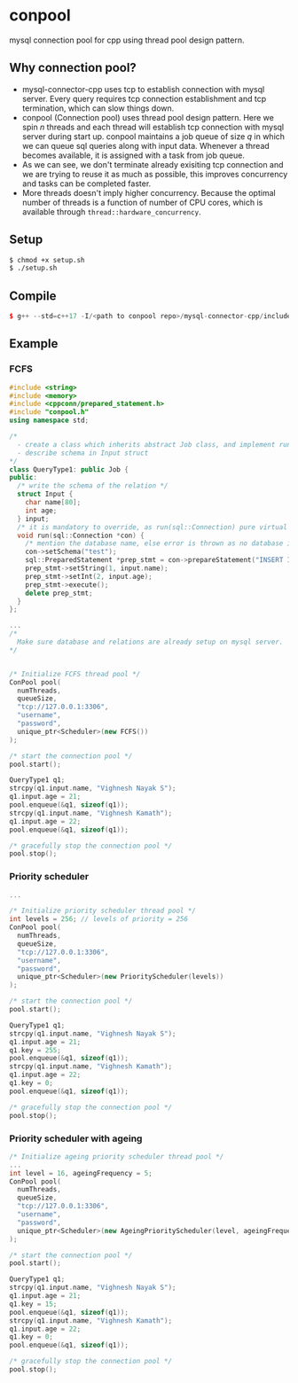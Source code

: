 # conpool

mysql connection pool for cpp using thread pool design pattern.

## Why connection pool?
- mysql-connector-cpp uses tcp to establish connection with mysql server. Every query requires tcp connection establishment and tcp termination, which can slow things down.
- conpool (Connection pool) uses thread pool design pattern. Here we spin <em>n</em> threads and each thread will establish tcp connection with mysql server during start up. conpool maintains a job queue of size <em>q</em> in which we can queue sql queries along with input data. Whenever a thread becomes available, it is assigned with a task from job queue. 
- As we can see, we don't terminate already exisiting tcp connection and we are trying to reuse it as much as possible, this improves concurrency and tasks can be completed faster. 
- More threads doesn't imply higher concurrency. Because the optimal number of threads is a function of number of CPU cores, which is available through <code>thread::hardware_concurrency</code>.


## Setup

```bash
$ chmod +x setup.sh
$ ./setup.sh
```

## Compile

```c++
$ g++ --std=c++17 -I/<path to conpool repo>/mysql-connector-cpp/include/jdbc <your cpp file> -pthread -Wall -lmysqlcppconn
```

## Example

### FCFS

```c++
#include <string>
#include <memory>
#include <cppconn/prepared_statement.h>
#include "conpool.h"
using namespace std;

/* 
  - create a class which inherits abstract Job class, and implement run(sql::Connection*) method
  - describe schema in Input struct
*/
class QueryType1: public Job {
public: 
  /* write the schema of the relation */
  struct Input {
    char name[80];
    int age;
  } input;  
  /* it is mandatory to override, as run(sql::Connection) pure virtual funcion */
  void run(sql::Connection *con) {
    /* mention the database name, else error is thrown as no database is selected by default */
    con->setSchema("test");
    sql::PreparedStatement *prep_stmt = con->prepareStatement("INSERT INTO mytable VALUES (?, ?)");
    prep_stmt->setString(1, input.name);
    prep_stmt->setInt(2, input.age);
    prep_stmt->execute(); 
    delete prep_stmt;
  }
};

...
/*
  Make sure database and relations are already setup on mysql server.
*/


/* Initialize FCFS thread pool */
ConPool pool(
  numThreads, 
  queueSize, 
  "tcp://127.0.0.1:3306", 
  "username", 
  "password", 
  unique_ptr<Scheduler>(new FCFS())
);

/* start the connection pool */
pool.start();

QueryType1 q1;
strcpy(q1.input.name, "Vighnesh Nayak S");
q1.input.age = 21;
pool.enqueue(&q1, sizeof(q1));
strcpy(q1.input.name, "Vighnesh Kamath");
q1.input.age = 22;
pool.enqueue(&q1, sizeof(q1));

/* gracefully stop the connection pool */
pool.stop();
```

### Priority scheduler

```c++
...

/* Initialize priority scheduler thread pool */
int levels = 256; // levels of priority = 256
ConPool pool(
  numThreads, 
  queueSize, 
  "tcp://127.0.0.1:3306", 
  "username", 
  "password", 
  unique_ptr<Scheduler>(new PriorityScheduler(levels))
);

/* start the connection pool */
pool.start();

QueryType1 q1;
strcpy(q1.input.name, "Vighnesh Nayak S");
q1.input.age = 21;
q1.key = 255;
pool.enqueue(&q1, sizeof(q1));
strcpy(q1.input.name, "Vighnesh Kamath");
q1.input.age = 22;
q1.key = 0;
pool.enqueue(&q1, sizeof(q1));

/* gracefully stop the connection pool */
pool.stop();
```

### Priority scheduler with ageing

```c++
/* Initialize ageing priority scheduler thread pool */
...
int level = 16, ageingFrequency = 5;
ConPool pool(
  numThreads, 
  queueSize, 
  "tcp://127.0.0.1:3306", 
  "username", 
  "password",
  unique_ptr<Scheduler>(new AgeingPriorityScheduler(level, ageingFrequency))
);

/* start the connection pool */
pool.start();

QueryType1 q1;
strcpy(q1.input.name, "Vighnesh Nayak S");
q1.input.age = 21;
q1.key = 15;
pool.enqueue(&q1, sizeof(q1));
strcpy(q1.input.name, "Vighnesh Kamath");
q1.input.age = 22;
q1.key = 0;
pool.enqueue(&q1, sizeof(q1));

/* gracefully stop the connection pool */
pool.stop();
```
